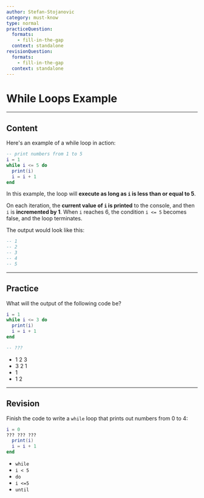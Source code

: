 ```yaml
---
author: Stefan-Stojanovic
category: must-know
type: normal
practiceQuestion:
  formats:
    - fill-in-the-gap
  context: standalone
revisionQuestion:
  formats:
    - fill-in-the-gap
  context: standalone
---
```


# While Loops Example

---
## Content

Here's an example of a while loop in action:
```lua
-- print numbers from 1 to 5
i = 1
while i <= 5 do
  print(i)
  i = i + 1
end
```

In this example, the loop will **execute as long as `i` is less than or equal to 5**. 

On each iteration, the **current value of `i` is printed** to the console, and then `i` is **incremented by 1**. When `i` reaches 6, the condition `i <= 5` becomes false, and the loop terminates.

The output would look like this:
```lua
-- 1
-- 2
-- 3
-- 4
-- 5
```


---

## Practice

What will the output of the following code be?

```lua
i = 1
while i <= 3 do
  print(i)
  i = i + 1
end

-- ???
```

- 1 2 3
- 3 2 1
- 1
- 1 2


---

## Revision

Finish the code to write a `while` loop that prints out numbers from 0 to 4:
```lua
i = 0
??? ??? ???
  print(i)
  i = i + 1
end
```

- `while`
- `i < 5`
- `do`
- `i <=5`
- `until`